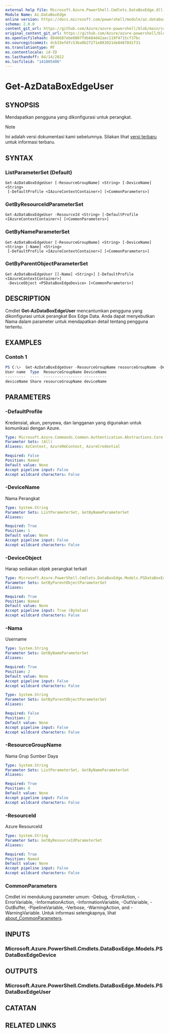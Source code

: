 ```yaml
---
external help file: Microsoft.Azure.PowerShell.Cmdlets.DataBoxEdge.dll-Help.xml
Module Name: Az.DataBoxEdge
online version: https://docs.microsoft.com/powershell/module/az.databoxedge/get-azdataboxedgeuser
schema: 2.0.0
content_git_url: https://github.com/Azure/azure-powershell/blob/main/src/DataBoxEdge/DataBoxEdge/help/Get-AzDataBoxEdgeUser.md
original_content_git_url: https://github.com/Azure/azure-powershell/blob/main/src/DataBoxEdge/DataBoxEdge/help/Get-AzDataBoxEdgeUser.md
ms.openlocfilehash: 8846687ebe0007fdb684d42aec119f4715cf37bc
ms.sourcegitcommit: dcb33efdfc53ba0b2f271e883021de84878d1f31
ms.translationtype: MT
ms.contentlocale: id-ID
ms.lasthandoff: 04/14/2022
ms.locfileid: "141805406"
---
```

# Get-AzDataBoxEdgeUser

## SYNOPSIS
Mendapatkan pengguna yang dikonfigurasi untuk perangkat.

> [!NOTE]
>Ini adalah versi dokumentasi kami sebelumnya. Silakan lihat [versi terbaru](/powershell/module/az.databoxedge/get-azdataboxedgeuser) untuk informasi terbaru.

## SYNTAX

### ListParameterSet (Default)
```
Get-AzDataBoxEdgeUser [-ResourceGroupName] <String> [-DeviceName] <String>
 [-DefaultProfile <IAzureContextContainer>] [<CommonParameters>]
```

### GetByResourceIdParameterSet
```
Get-AzDataBoxEdgeUser -ResourceId <String> [-DefaultProfile <IAzureContextContainer>] [<CommonParameters>]
```

### GetByNameParameterSet
```
Get-AzDataBoxEdgeUser [-ResourceGroupName] <String> [-DeviceName] <String> [-Name] <String>
 [-DefaultProfile <IAzureContextContainer>] [<CommonParameters>]
```

### GetByParentObjectParameterSet
```
Get-AzDataBoxEdgeUser [[-Name] <String>] [-DefaultProfile <IAzureContextContainer>]
 -DeviceObject <PSDataBoxEdgeDevice> [<CommonParameters>]
```

## DESCRIPTION
Cmdlet **Get-AzDataBoxEdgeUser** mencantumkan pengguna yang dikonfigurasi untuk perangkat Box Edge Data. Anda dapat menyebutkan Nama dalam parameter untuk mendapatkan detail tentang pengguna tertentu.

## EXAMPLES

### Contoh 1
```powershell
PS C:\>  Get-AzDataBoxEdgeUser -ResourceGroupName resourceGroupName -DeviceName deviceName
User name  Type  ResourceGroupName DeviceName
---------  ----  ----------------- ----------
deviceName Share resourceGroupName deviceName
```

## PARAMETERS

### -DefaultProfile
Kredensial, akun, penyewa, dan langganan yang digunakan untuk komunikasi dengan Azure.

```yaml
Type: Microsoft.Azure.Commands.Common.Authentication.Abstractions.Core.IAzureContextContainer
Parameter Sets: (All)
Aliases: AzContext, AzureRmContext, AzureCredential

Required: False
Position: Named
Default value: None
Accept pipeline input: False
Accept wildcard characters: False
```

### -DeviceName
Nama Perangkat

```yaml
Type: System.String
Parameter Sets: ListParameterSet, GetByNameParameterSet
Aliases:

Required: True
Position: 1
Default value: None
Accept pipeline input: False
Accept wildcard characters: False
```

### -DeviceObject
Harap sediakan objek perangkat terkait

```yaml
Type: Microsoft.Azure.PowerShell.Cmdlets.DataBoxEdge.Models.PSDataBoxEdgeDevice
Parameter Sets: GetByParentObjectParameterSet
Aliases:

Required: True
Position: Named
Default value: None
Accept pipeline input: True (ByValue)
Accept wildcard characters: False
```

### -Nama
Username

```yaml
Type: System.String
Parameter Sets: GetByNameParameterSet
Aliases:

Required: True
Position: 2
Default value: None
Accept pipeline input: False
Accept wildcard characters: False
```

```yaml
Type: System.String
Parameter Sets: GetByParentObjectParameterSet
Aliases:

Required: False
Position: 2
Default value: None
Accept pipeline input: False
Accept wildcard characters: False
```

### -ResourceGroupName
Nama Grup Sumber Daya

```yaml
Type: System.String
Parameter Sets: ListParameterSet, GetByNameParameterSet
Aliases:

Required: True
Position: 0
Default value: None
Accept pipeline input: False
Accept wildcard characters: False
```

### -ResourceId
Azure ResourceId

```yaml
Type: System.String
Parameter Sets: GetByResourceIdParameterSet
Aliases:

Required: True
Position: Named
Default value: None
Accept pipeline input: False
Accept wildcard characters: False
```

### CommonParameters
Cmdlet ini mendukung parameter umum: -Debug, -ErrorAction, -ErrorVariable, -InformationAction, -InformationVariable, -OutVariable, -OutBuffer, -PipelineVariable, -Verbose, -WarningAction, and -WarningVariable. Untuk informasi selengkapnya, lihat [about_CommonParameters](http://go.microsoft.com/fwlink/?LinkID=113216).

## INPUTS

### Microsoft.Azure.PowerShell.Cmdlets.DataBoxEdge.Models.PSDataBoxEdgeDevice

## OUTPUTS

### Microsoft.Azure.PowerShell.Cmdlets.DataBoxEdge.Models.PSDataBoxEdgeUser

## CATATAN

## RELATED LINKS
